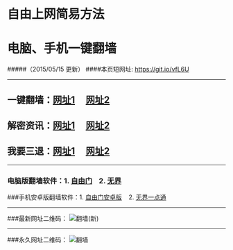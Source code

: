 # 自由上网简易方法
# 电脑、手机一键翻墙
#####（2015/05/15 更新）
####本页短网址: https://git.io/vfL6U

***

## 一键翻墙：<a href="https://d2g1qjq283gw8u.cloudfront.net" target="_blank">网址1</a>&nbsp;&nbsp;&nbsp;&nbsp;&nbsp;<a href="https://d3e6qfhusa3vhe.cloudfront.net" target="_blank">网址2</a>

## 解密资讯：<a href="https://d3cnzdqnl5l09d.cloudfront.net/zhen99" target="_blank">网址1</a>&nbsp;&nbsp;&nbsp;&nbsp;&nbsp;<a href="https://d2187grypo2gfr.cloudfront.net/zhen99" target="_blank">网址2</a>

## 我要三退：<a href="https://d2g1qjq283gw8u.cloudfront.net/zs.php/url/d29duwb7un2osd.cloudfront.net/8" target="_blank">网址1</a>&nbsp;&nbsp;&nbsp;&nbsp;&nbsp;<a href="https://dvlkyogqbetr1.cloudfront.net/ogST.aspx" target="_blank">网址2</a>

***

### 电脑版翻墙软件：1. <a href="https://d3b07nb9ldi3br.cloudfront.net/fga01.php?fid=fg753p.zip" target="_blank">自由门</a>&nbsp;&nbsp;&nbsp;&nbsp;2. <a href="https://d3b07nb9ldi3br.cloudfront.net/fga01.php?fid=u1405.zip" target="_blank">无界</a>

###手机安卓版翻墙软件：1. <a href="https://d3b07nb9ldi3br.cloudfront.net/fga01.php?fid=fgma32.apk" target="_blank">自由门安卓版</a>&nbsp;&nbsp;&nbsp;&nbsp;2. <a href="https://d3b07nb9ldi3br.cloudfront.net/fga01.php?fid=um3.1.apk" target="_blank">无界一点通</a>

***

###最新网址二维码：
![翻墙(新)](https://d3b07nb9ldi3br.cloudfront.net/pic/yjfq1.png)

***

###永久网址二维码：
![翻墙](https://d3b07nb9ldi3br.cloudfront.net/pic/yjfq0.png)
